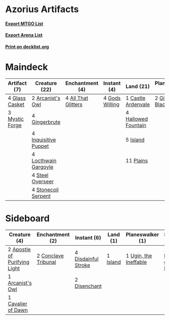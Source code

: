 # Azorius Artifacts

#### [Export MTGO List](../collection/Azorius%20Artifacts/Azorius%20Artifacts.txt)
#### [Export Arena List](../collection/Azorius%20Artifacts/Azorius%20Artifacts_arena.txt)
#### [Print on decklist.org](http://decklist.org/?deckmain=4%09All%20That%20Glitters%0A2%09Arcanist's%20Owl%0A1%09Castle%20Ardenvale%0A2%09Gideon%20Blackblade%0A4%09Gingerbrute%0A4%09Glass%20Casket%0A4%09Gods%20Willing%0A4%09Hallowed%20Fountain%0A4%09Inquisitive%20Puppet%0A5%09Island%0A4%09Locthwain%20Gargoyle%0A3%09Mystic%20Forge%0A11%09Plains%0A4%09Steel%20Overseer%0A4%09Stonecoil%20Serpent&deckside=2%09Apostle%20of%20Purifying%20Light%0A1%09Arcanist's%20Owl%0A1%09Cavalier%20of%20Dawn%0A2%09Conclave%20Tribunal%0A1%09Dance%20of%20the%20Manse%0A4%09Disdainful%20Stroke%0A2%09Disenchant%0A1%09Island%0A1%09Ugin,%20the%20Ineffable)
# Maindeck

|                                      Artifact (7)                                       |                                         Creature (22)                                         |                                       Enchantment (4)                                        |                                       Instant (4)                                       |                                          Land (21)                                          |                                       Planeswalker (2)                                       |
|-----------------------------------------------------------------------------------------|-----------------------------------------------------------------------------------------------|----------------------------------------------------------------------------------------------|-----------------------------------------------------------------------------------------|---------------------------------------------------------------------------------------------|----------------------------------------------------------------------------------------------|
|4 [Glass Casket](http://gatherer.wizards.com/Pages/Card/Details.aspx?multiverseid=472977)|2 [Arcanist's Owl](http://gatherer.wizards.com/Pages/Card/Details.aspx?multiverseid=473168)    |4 [All That Glitters](http://gatherer.wizards.com/Pages/Card/Details.aspx?multiverseid=472964)|4 [Gods Willing](http://gatherer.wizards.com/Pages/Card/Details.aspx?multiverseid=442005)|1 [Castle Ardenvale](http://gatherer.wizards.com/Pages/Card/Details.aspx?multiverseid=473200)|2 [Gideon Blackblade](http://gatherer.wizards.com/Pages/Card/Details.aspx?multiverseid=463943)|
|3 [Mystic Forge](http://gatherer.wizards.com/Pages/Card/Details.aspx?multiverseid=466987)|4 [Gingerbrute](http://gatherer.wizards.com/Pages/Card/Details.aspx?multiverseid=473181)       |                                                                                              |                                                                                         |4 [Hallowed Fountain](http://gatherer.wizards.com/Pages/Card/Details.aspx?multiverseid=97071)|                                                                                              |
|                                                                                         |4 [Inquisitive Puppet](http://gatherer.wizards.com/Pages/Card/Details.aspx?multiverseid=473185)|                                                                                              |                                                                                         |5 [Island](http://gatherer.wizards.com/Pages/Card/Details.aspx?multiverseid=439857)          |                                                                                              |
|                                                                                         |4 [Locthwain Gargoyle](http://gatherer.wizards.com/Pages/Card/Details.aspx?multiverseid=473187)|                                                                                              |                                                                                         |11 [Plains](http://gatherer.wizards.com/Pages/Card/Details.aspx?multiverseid=439856)         |                                                                                              |
|                                                                                         |4 [Steel Overseer](http://gatherer.wizards.com/Pages/Card/Details.aspx?multiverseid=222714)    |                                                                                              |                                                                                         |                                                                                             |                                                                                              |
|                                                                                         |4 [Stonecoil Serpent](http://gatherer.wizards.com/Pages/Card/Details.aspx?multiverseid=473197) |                                                                                              |                                                                                         |                                                                                             |                                                                                              |


# Sideboard

|                                             Creature (4)                                              |                                       Enchantment (2)                                        |                                         Instant (6)                                          |                                     Land (1)                                      |                                        Planeswalker (1)                                        |                                          Sorcery (1)                                          |
|-------------------------------------------------------------------------------------------------------|----------------------------------------------------------------------------------------------|----------------------------------------------------------------------------------------------|-----------------------------------------------------------------------------------|------------------------------------------------------------------------------------------------|-----------------------------------------------------------------------------------------------|
|2 [Apostle of Purifying Light](http://gatherer.wizards.com/Pages/Card/Details.aspx?multiverseid=466760)|2 [Conclave Tribunal](http://gatherer.wizards.com/Pages/Card/Details.aspx?multiverseid=452756)|4 [Disdainful Stroke](http://gatherer.wizards.com/Pages/Card/Details.aspx?multiverseid=420705)|1 [Island](http://gatherer.wizards.com/Pages/Card/Details.aspx?multiverseid=439857)|1 [Ugin, the Ineffable](http://gatherer.wizards.com/Pages/Card/Details.aspx?multiverseid=460929)|1 [Dance of the Manse](http://gatherer.wizards.com/Pages/Card/Details.aspx?multiverseid=473148)|
|1 [Arcanist's Owl](http://gatherer.wizards.com/Pages/Card/Details.aspx?multiverseid=473168)            |                                                                                              |2 [Disenchant](http://gatherer.wizards.com/Pages/Card/Details.aspx?multiverseid=847)          |                                                                                   |                                                                                                |                                                                                               |
|1 [Cavalier of Dawn](http://gatherer.wizards.com/Pages/Card/Details.aspx?multiverseid=466764)          |                                                                                              |                                                                                              |                                                                                   |                                                                                                |                                                                                               |

